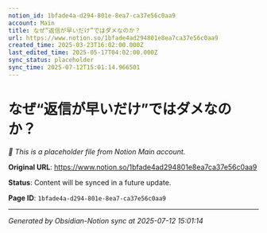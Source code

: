 ```yaml
---
notion_id: 1bfade4a-d294-801e-8ea7-ca37e56c0aa9
account: Main
title: なぜ“返信が早いだけ”ではダメなのか？
url: https://www.notion.so/1bfade4ad294801e8ea7ca37e56c0aa9
created_time: 2025-03-23T16:02:00.000Z
last_edited_time: 2025-05-17T04:02:00.000Z
sync_status: placeholder
sync_time: 2025-07-12T15:01:14.966501
---
```


# なぜ“返信が早いだけ”ではダメなのか？

*🔄 This is a placeholder file from Notion Main account.*

**Original URL**: https://www.notion.so/1bfade4ad294801e8ea7ca37e56c0aa9

**Status**: Content will be synced in a future update.

**Page ID**: `1bfade4a-d294-801e-8ea7-ca37e56c0aa9`

---

*Generated by Obsidian-Notion sync at 2025-07-12 15:01:14*
